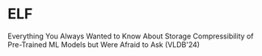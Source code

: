 # ELF
Everything You Always Wanted to Know About Storage Compressibility of Pre-Trained ML Models but Were Afraid to Ask (VLDB'24)
